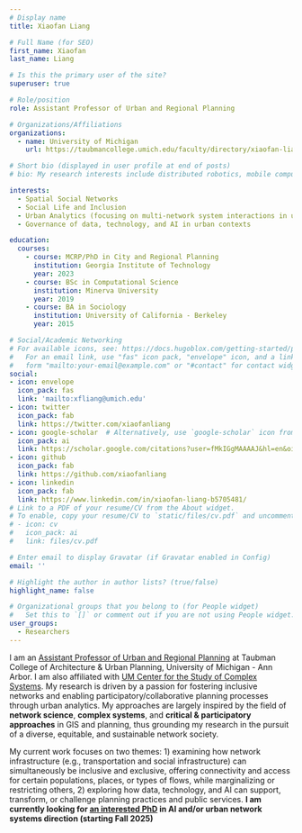 ```yaml
---
# Display name
title: Xiaofan Liang

# Full Name (for SEO)
first_name: Xiaofan 
last_name: Liang

# Is this the primary user of the site?
superuser: true

# Role/position
role: Assistant Professor of Urban and Regional Planning

# Organizations/Affiliations
organizations:
  - name: University of Michigan 
    url: https://taubmancollege.umich.edu/faculty/directory/xiaofan-liang/

# Short bio (displayed in user profile at end of posts)
# bio: My research interests include distributed robotics, mobile computing and programmable matter.

interests:
  - Spatial Social Networks 
  - Social Life and Inclusion 
  - Urban Analytics (focusing on multi-network system interactions in urban space)
  - Governance of data, technology, and AI in urban contexts

education:
  courses:
    - course: MCRP/PhD in City and Regional Planning
      institution: Georgia Institute of Technology
      year: 2023
    - course: BSc in Computational Science
      institution: Minerva University 
      year: 2019
    - course: BA in Sociology
      institution: University of California - Berkeley
      year: 2015

# Social/Academic Networking
# For available icons, see: https://docs.hugoblox.com/getting-started/page-builder/#icons
#   For an email link, use "fas" icon pack, "envelope" icon, and a link in the
#   form "mailto:your-email@example.com" or "#contact" for contact widget.
social:
- icon: envelope
  icon_pack: fas
  link: 'mailto:xfliang@umich.edu'
- icon: twitter
  icon_pack: fab
  link: https://twitter.com/xiaofanliang
- icon: google-scholar  # Alternatively, use `google-scholar` icon from `ai` icon pack
  icon_pack: ai
  link: https://scholar.google.com/citations?user=fMkIGgMAAAAJ&hl=en&oi=ao
- icon: github
  icon_pack: fab
  link: https://github.com/xiaofanliang
- icon: linkedin
  icon_pack: fab
  link: https://www.linkedin.com/in/xiaofan-liang-b5705481/
# Link to a PDF of your resume/CV from the About widget.
# To enable, copy your resume/CV to `static/files/cv.pdf` and uncomment the lines below.
# - icon: cv
#   icon_pack: ai
#   link: files/cv.pdf

# Enter email to display Gravatar (if Gravatar enabled in Config)
email: ''

# Highlight the author in author lists? (true/false)
highlight_name: false

# Organizational groups that you belong to (for People widget)
#   Set this to `[]` or comment out if you are not using People widget.
user_groups:
  - Researchers
---
```


I am an [Assistant Professor of Urban and Regional Planning](https://taubmancollege.umich.edu/faculty/directory/xiaofan-liang/) at Taubman College of Architecture & Urban Planning, University of Michigan - Ann Arbor. I am also affiliated with [UM Center for the Study of Complex Systems](https://lsa.umich.edu/cscs). My research is driven by a passion for fostering inclusive networks and enabling participatory/collaborative planning processes through urban analytics. My approaches are largely inspired by the field of **network science**, **complex systems**, and **critical & participatory approaches** in GIS and planning, thus grounding my research in the pursuit of a diverse, equitable, and sustainable network society. 

My current work focuses on two themes: 1) examining how network infrastructure (e.g., transportation and social infrastructure) can simultaneously be inclusive and exclusive, offering connectivity and access for certain populations, places, or types of flows, while marginalizing or restricting others, 2) exploring how data, technology, and AI can support, transform, or challenge planning practices and public services. **I am currently looking for [an interested PhD](https://www.xiaofanliang.com/workwithme/) in AI and/or urban network systems direction (starting Fall 2025)**

